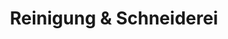 ---
title: "Reinigung & Schneiderei"
url: /ingolstadt/reinigung-und-schneiderei/
shop: Schneiderei
---